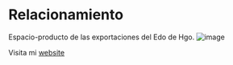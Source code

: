 # Relacionamiento
 Espacio-producto de las exportaciones del Edo de Hgo.
![image](https://github.com/user-attachments/assets/4fd51693-0c59-4f9b-9b7c-6d0cbf5ec0e1)

Visita mi [website](https://www.carlaperez.org)
